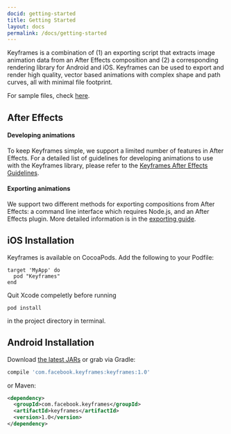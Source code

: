 ```yaml
---
docid: getting-started
title: Getting Started
layout: docs
permalink: /docs/getting-started
---
```


Keyframes is a combination of (1) an exporting script that extracts image animation data from an After Effects composition and (2) a corresponding rendering library for Android and iOS. Keyframes can be used to export and render high quality, vector based animations with complex shape and path curves, all with minimal file footprint.

For sample files, check [here](sample-files).

## After Effects

#### Developing animations

To keep Keyframes simple, we support a limited number of features in After Effects.  For a detailed list of guidelines for developing animations to use with the Keyframes library, please refer to the [Keyframes After Effects Guidelines](ae/guidelines).

#### Exporting animations

We support two different methods for exporting compositions from After Effects: a command line interface which requires Node.js, and an After Effects plugin.  More detailed information is in the [exporting guide](ae/exporting).

## iOS Installation

Keyframes is available on CocoaPods. Add the following to your Podfile:

```
target 'MyApp' do
  pod "Keyframes"
end
```

Quit Xcode compeletly before running

```
pod install
```

in the project directory in terminal.

## Android Installation

Download [the latest JARs](https://github.com/facebookincubator/keyframes/releases/latest) or grab via Gradle:

```groovy
compile 'com.facebook.keyframes:keyframes:1.0'
```
or Maven:

```xml
<dependency>
  <groupId>com.facebook.keyframes</groupId>
  <artifactId>keyframes</artifactId>
  <version>1.0</version>
</dependency>
```
